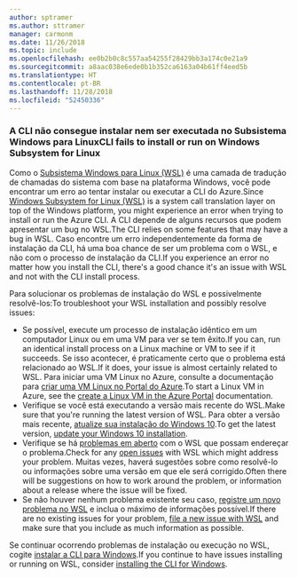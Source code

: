 ```yaml
---
author: sptramer
ms.author: sttramer
manager: carmonm
ms.date: 11/26/2018
ms.topic: include
ms.openlocfilehash: ee0b2b0c8c557aa54255f28429bb3a174c0e21a9
ms.sourcegitcommit: a8aac038e6ede0b1b352ca6163a04b61ff4eed5b
ms.translationtype: HT
ms.contentlocale: pt-BR
ms.lasthandoff: 11/28/2018
ms.locfileid: "52450336"
---
```

### <a name="cli-fails-to-install-or-run-on-windows-subsystem-for-linux"></a><span data-ttu-id="4331b-101">A CLI não consegue instalar nem ser executada no Subsistema Windows para Linux</span><span class="sxs-lookup"><span data-stu-id="4331b-101">CLI fails to install or run on Windows Subsystem for Linux</span></span>

<span data-ttu-id="4331b-102">Como o [Subsistema Windows para Linux (WSL)](/windows/wsl/about) é uma camada de tradução de chamadas do sistema com base na plataforma Windows, você pode encontrar um erro ao tentar instalar ou executar a CLI do Azure.</span><span class="sxs-lookup"><span data-stu-id="4331b-102">Since [Windows Subsystem for Linux (WSL)](/windows/wsl/about) is a system call translation layer on top of the Windows platform, you might experience an error when trying to install or run the Azure CLI.</span></span> <span data-ttu-id="4331b-103">A CLI depende de alguns recursos que podem apresentar um bug no WSL.</span><span class="sxs-lookup"><span data-stu-id="4331b-103">The CLI relies on some features that may have a bug in WSL.</span></span> <span data-ttu-id="4331b-104">Caso encontre um erro independentemente da forma de instalação da CLI, há uma boa chance de ser um problema com o WSL, e não com o processo de instalação da CLI.</span><span class="sxs-lookup"><span data-stu-id="4331b-104">If you experience an error no matter how you install the CLI, there's a good chance it's an issue with WSL and not with the CLI install process.</span></span>

<span data-ttu-id="4331b-105">Para solucionar os problemas de instalação do WSL e possivelmente resolvê-los:</span><span class="sxs-lookup"><span data-stu-id="4331b-105">To troubleshoot your WSL installation and possibly resolve issues:</span></span>

* <span data-ttu-id="4331b-106">Se possível, execute um processo de instalação idêntico em um computador Linux ou em uma VM para ver se tem êxito.</span><span class="sxs-lookup"><span data-stu-id="4331b-106">If you can, run an identical install process on a Linux machine or VM to see if it succeeds.</span></span> <span data-ttu-id="4331b-107">Se isso acontecer, é praticamente certo que o problema está relacionado ao WSL.</span><span class="sxs-lookup"><span data-stu-id="4331b-107">If it does, your issue is almost certainly related to WSL.</span></span> <span data-ttu-id="4331b-108">Para iniciar uma VM Linux no Azure, consulte a documentação para [criar uma VM Linux no Portal do Azure](/azure/virtual-machines/linux/quick-create-portal).</span><span class="sxs-lookup"><span data-stu-id="4331b-108">To start a Linux VM in Azure, see the [create a Linux VM in the Azure Portal](/azure/virtual-machines/linux/quick-create-portal) documentation.</span></span>
* <span data-ttu-id="4331b-109">Verifique se você está executando a versão mais recente do WSL.</span><span class="sxs-lookup"><span data-stu-id="4331b-109">Make sure that you're running the latest version of WSL.</span></span> <span data-ttu-id="4331b-110">Para obter a versão mais recente, [atualize sua instalação do Windows 10](https://support.microsoft.com/help/4027667/windows-10-update).</span><span class="sxs-lookup"><span data-stu-id="4331b-110">To get the latest version, [update your Windows 10 installation](https://support.microsoft.com/help/4027667/windows-10-update).</span></span>
* <span data-ttu-id="4331b-111">Verifique se há [problemas em aberto](https://github.com/Microsoft/WSL/issues) com o WSL que possam endereçar o problema.</span><span class="sxs-lookup"><span data-stu-id="4331b-111">Check for any [open issues](https://github.com/Microsoft/WSL/issues) with WSL which might address your problem.</span></span>
  <span data-ttu-id="4331b-112">Muitas vezes, haverá sugestões sobre como resolvê-lo ou informações sobre uma versão em que ele será corrigido.</span><span class="sxs-lookup"><span data-stu-id="4331b-112">Often there will be suggestions on how to work around the problem, or information about a release where the issue will be fixed.</span></span>
* <span data-ttu-id="4331b-113">Se não houver nenhum problema existente seu caso, [registre um novo problema no WSL](https://github.com/Microsoft/WSL/issues/new) e inclua o máximo de informações possível.</span><span class="sxs-lookup"><span data-stu-id="4331b-113">If there are no existing issues for your problem, [file a new issue with WSL](https://github.com/Microsoft/WSL/issues/new) and make sure that you include as much information as possible.</span></span>

<span data-ttu-id="4331b-114">Se continuar ocorrendo problemas de instalação ou execução no WSL, cogite [instalar a CLI para Windows](../install-azure-cli-windows.md).</span><span class="sxs-lookup"><span data-stu-id="4331b-114">If you continue to have issues installing or running on WSL, consider [installing the CLI for Windows](../install-azure-cli-windows.md).</span></span>
